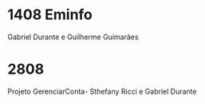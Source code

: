 # 1408 Eminfo
Gabriel Durante e Guilherme Guimarães

# 2808
Projeto GerenciarConta- Sthefany Ricci e Gabriel Durante
